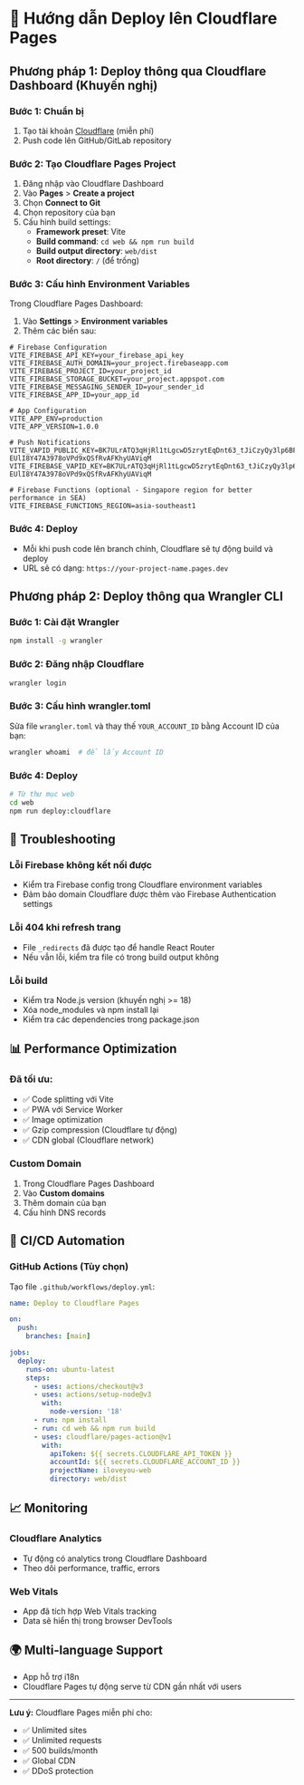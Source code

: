 # 🚀 Hướng dẫn Deploy lên Cloudflare Pages

## Phương pháp 1: Deploy thông qua Cloudflare Dashboard (Khuyến nghị)

### Bước 1: Chuẩn bị
1. Tạo tài khoản [Cloudflare](https://cloudflare.com) (miễn phí)
2. Push code lên GitHub/GitLab repository

### Bước 2: Tạo Cloudflare Pages Project
1. Đăng nhập vào Cloudflare Dashboard
2. Vào **Pages** > **Create a project**
3. Chọn **Connect to Git**
4. Chọn repository của bạn
5. Cấu hình build settings:
   - **Framework preset**: Vite
   - **Build command**: `cd web && npm run build`
   - **Build output directory**: `web/dist`
   - **Root directory**: `/` (để trống)

### Bước 3: Cấu hình Environment Variables
Trong Cloudflare Pages Dashboard:
1. Vào **Settings** > **Environment variables**
2. Thêm các biến sau:

```
# Firebase Configuration
VITE_FIREBASE_API_KEY=your_firebase_api_key
VITE_FIREBASE_AUTH_DOMAIN=your_project.firebaseapp.com  
VITE_FIREBASE_PROJECT_ID=your_project_id
VITE_FIREBASE_STORAGE_BUCKET=your_project.appspot.com
VITE_FIREBASE_MESSAGING_SENDER_ID=your_sender_id
VITE_FIREBASE_APP_ID=your_app_id

# App Configuration
VITE_APP_ENV=production
VITE_APP_VERSION=1.0.0

# Push Notifications
VITE_VAPID_PUBLIC_KEY=BK7ULrATQ3qHjRl1tLgcwD5zrytEqDnt63_tJiCzyQy3lp6BFna-EUlI8Y47A3978oVPd9xQSfRvAFKhyUAViqM
VITE_FIREBASE_VAPID_KEY=BK7ULrATQ3qHjRl1tLgcwD5zrytEqDnt63_tJiCzyQy3lp6BFna-EUlI8Y47A3978oVPd9xQSfRvAFKhyUAViqM

# Firebase Functions (optional - Singapore region for better performance in SEA)
VITE_FIREBASE_FUNCTIONS_REGION=asia-southeast1
```

### Bước 4: Deploy
- Mỗi khi push code lên branch chính, Cloudflare sẽ tự động build và deploy
- URL sẽ có dạng: `https://your-project-name.pages.dev`

## Phương pháp 2: Deploy thông qua Wrangler CLI

### Bước 1: Cài đặt Wrangler
```bash
npm install -g wrangler
```

### Bước 2: Đăng nhập Cloudflare
```bash
wrangler login
```

### Bước 3: Cấu hình wrangler.toml
Sửa file `wrangler.toml` và thay thế `YOUR_ACCOUNT_ID` bằng Account ID của bạn:
```bash
wrangler whoami  # để lấy Account ID
```

### Bước 4: Deploy
```bash
# Từ thư mục web
cd web
npm run deploy:cloudflare
```

## 🔧 Troubleshooting

### Lỗi Firebase không kết nối được
- Kiểm tra Firebase config trong Cloudflare environment variables
- Đảm bảo domain Cloudflare được thêm vào Firebase Authentication settings

### Lỗi 404 khi refresh trang
- File `_redirects` đã được tạo để handle React Router
- Nếu vẫn lỗi, kiểm tra file có trong build output không

### Lỗi build
- Kiểm tra Node.js version (khuyến nghị >= 18)
- Xóa node_modules và npm install lại
- Kiểm tra các dependencies trong package.json

## 📊 Performance Optimization

### Đã tối ưu:
- ✅ Code splitting với Vite
- ✅ PWA với Service Worker
- ✅ Image optimization
- ✅ Gzip compression (Cloudflare tự động)
- ✅ CDN global (Cloudflare network)

### Custom Domain
1. Trong Cloudflare Pages Dashboard
2. Vào **Custom domains**
3. Thêm domain của bạn
4. Cấu hình DNS records

## 🔄 CI/CD Automation

### GitHub Actions (Tùy chọn)
Tạo file `.github/workflows/deploy.yml`:

```yaml
name: Deploy to Cloudflare Pages

on:
  push:
    branches: [main]

jobs:
  deploy:
    runs-on: ubuntu-latest
    steps:
      - uses: actions/checkout@v3
      - uses: actions/setup-node@v3
        with:
          node-version: '18'
      - run: npm install
      - run: cd web && npm run build
      - uses: cloudflare/pages-action@v1
        with:
          apiToken: ${{ secrets.CLOUDFLARE_API_TOKEN }}
          accountId: ${{ secrets.CLOUDFLARE_ACCOUNT_ID }}
          projectName: iloveyou-web
          directory: web/dist
```

## 📈 Monitoring

### Cloudflare Analytics
- Tự động có analytics trong Cloudflare Dashboard
- Theo dõi performance, traffic, errors

### Web Vitals
- App đã tích hợp Web Vitals tracking
- Data sẽ hiển thị trong browser DevTools

## 🌍 Multi-language Support
- App hỗ trợ i18n
- Cloudflare Pages tự động serve từ CDN gần nhất với users

---

**Lưu ý:** Cloudflare Pages miễn phí cho:
- ✅ Unlimited sites
- ✅ Unlimited requests  
- ✅ 500 builds/month
- ✅ Global CDN
- ✅ DDoS protection 